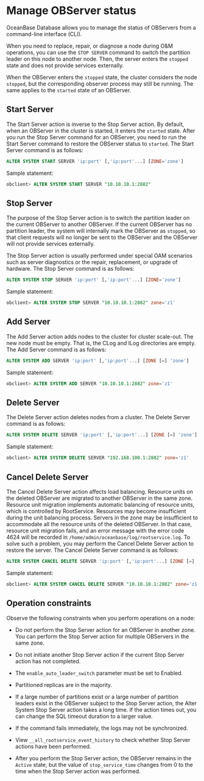 Manage OBServer status 
===========================================

OceanBase Database allows you to manage the status of OBServers from a command-line interface (CLI).

When you need to replace, repair, or diagnose a node during O\&M operations, you can use the `STOP SERVER` command to switch the partition leader on this node to another node. Then, the server enters the `stopped` state and does not provide services externally. 

When the OBServer enters the `stopped` state, the cluster considers the node `stopped`, but the corresponding observer process may still be running. The same applies to the `started` state of an OBServer. 



**Start Server** 
-------------------------------------

The Start Server action is inverse to the Stop Server action. By default, when an OBServer in the cluster is started, it enters the `started` state. After you run the Stop Server command for an OBServer, you need to run the Start Server command to restore the OBServer status to `started`. The Start Server command is as follows:

```sql
ALTER SYSTEM START SERVER 'ip:port' [,'ip:port'...] [ZONE='zone']
```



Sample statement:

```sql
obclient> ALTER SYSTEM START SERVER "10.10.10.1:2882"
```



**Stop Server** 
------------------------------------

The purpose of the Stop Server action is to switch the partition leader on the current OBServer to another OBServer. If the current OBServer has no partition leader, the system will internally mark the OBServer as `stopped`, so that client requests will no longer be sent to the OBServer and the OBServer will not provide services externally. 

The Stop Server action is usually performed under special OAM scenarios such as server diagnostics or the repair, replacement, or upgrade of hardware. The Stop Server command is as follows:

```sql
ALTER SYSTEM STOP SERVER 'ip:port' [,'ip:port'...] [ZONE='zone']
```



Sample statement:

```sql
obclient> ALTER SYSTEM STOP SERVER "10.10.10.1:2882" zone='z1'
```



**Add Server** 
-----------------------------------

The Add Server action adds nodes to the cluster for cluster scale-out. The new node must be empty. That is, the CLog and ILog directories are empty. The Add Server command is as follows:

```sql
ALTER SYSTEM ADD SERVER 'ip:port' [,'ip:port'...] [ZONE [=] 'zone']
```



Sample statement:

```sql
obclient> ALTER SYSTEM ADD SERVER "10.10.10.1:2882" zone='z1'
```



**Delete Server** 
--------------------------------------

The Delete Server action deletes nodes from a cluster. The Delete Server command is as follows:

```sql
ALTER SYSTEM DELETE SERVER 'ip:port' [,'ip:port'...] [ZONE [=] 'zone']
```



Sample statement:

```sql
obclient> ALTER SYSTEM DELETE SERVER "192.168.100.1:2882" zone='z1'
```



**Cancel Delete Server** 
---------------------------------------------

The Cancel Delete Server action affects load balancing. Resource units on the deleted OBServer are migrated to another OBServer in the same zone. Resource unit migration implements automatic balancing of resource units, which is controlled by RootService. Resources may become insufficient during the unit balancing process. Servers in the zone may be insufficient to accommodate all the resource units of the deleted OBServer. In that case, resource unit migration fails, and an error message with the error code 4624 will be recorded in `/home/admin/oceanbase/log/rootservice.log`. To solve such a problem, you may perform the Cancel Delete Server action to restore the server. The Cancel Delete Server command is as follows:

```sql
ALTER SYSTEM CANCEL DELETE SERVER 'ip:port' [,'ip:port'...] [ZONE [=] 'zone']
```



Sample statement:

```sql
obclient> ALTER SYSTEM CANCEL DELETE SERVER "10.10.10.1:2882" zone='z1'
```



Operation constraints 
------------------------------------------

Observe the following constraints when you perform operations on a node:

* Do not perform the Stop Server action for an OBServer in another zone. You can perform the Stop Server action for multiple OBServers in the same zone.

  

* Do not initiate another Stop Server action if the current Stop Server action has not completed.

  

* The `enable_auto_leader_switch` parameter must be set to Enabled.

* Partitioned replicas are in the majority.

  

* If a large number of partitions exist or a large number of partition leaders exist in the OBServer subject to the Stop Server action, the Alter System Stop Server action takes a long time. If the action times out, you can change the SQL timeout duration to a larger value.

  

* If the command fails immediately, the logs may not be synchronized.

  

* View `__all_rootservice_event_history` to check whether Stop Server actions have been performed.

  

* After you perform the Stop Server action, the OBServer remains in the `Active` state, but the value of `stop_service_time` changes from 0 to the time when the Stop Server action was performed.

  




